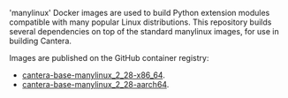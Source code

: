 'manylinux' Docker images are used to build Python extension modules compatible with many popular Linux distributions. This repository builds several dependencies on top of the standard manylinux images, for use in building Cantera.

Images are published on the GitHub container registry:

- [cantera-base-manylinux_2_28-x86_64](https://github.com/orgs/Cantera/packages/container/package/cantera-base-manylinux_2_28-x86_64).
- [cantera-base-manylinux_2_28-aarch64](https://github.com/orgs/Cantera/packages/container/package/cantera-base-manylinux_2_28-aarch64).
